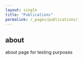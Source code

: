 ```yaml
---
layout: single
title: "Publications"
permalink: /_pages/publications/
---
```


## about
about page for testing purposes
